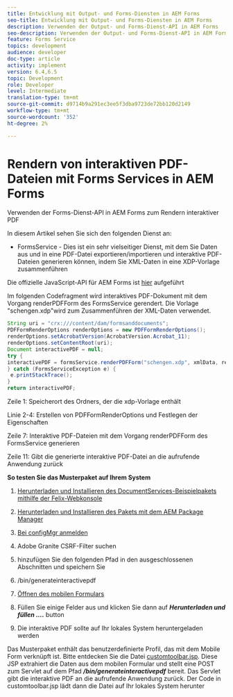 ```yaml
---
title: Entwicklung mit Output- und Forms-Diensten in AEM Forms
seo-title: Entwicklung mit Output- und Forms-Diensten in AEM Forms
description: Verwenden der Output- und Forms-Dienst-API in AEM Forms
seo-description: Verwenden der Output- und Forms-Dienst-API in AEM Forms
feature: Forms Service
topics: development
audience: developer
doc-type: article
activity: implement
version: 6.4,6.5
topic: Development
role: Developer
level: Intermediate
translation-type: tm+mt
source-git-commit: d9714b9a291ec3ee5f3dba9723de72bb120d2149
workflow-type: tm+mt
source-wordcount: '352'
ht-degree: 2%

---
```



# Rendern von interaktiven PDF-Dateien mit Forms Services in AEM Forms

Verwenden der Forms-Dienst-API in AEM Forms zum Rendern interaktiver PDF

In diesem Artikel sehen Sie sich den folgenden Dienst an:

* FormsService - Dies ist ein sehr vielseitiger Dienst, mit dem Sie Daten aus und in eine PDF-Datei exportieren/importieren und interaktive PDF-Dateien generieren können, indem Sie XML-Daten in eine XDP-Vorlage zusammenführen

Die offizielle JavaScript-API für AEM Forms ist [hier](https://helpx.adobe.com/aem-forms/6/javadocs/com/adobe/fd/output/api/package-summary.html) aufgeführt

Im folgenden Codefragment wird interaktives PDF-Dokument mit dem Vorgang renderPDFForm des FormsService gerendert. Die Vorlage &quot;schengen.xdp&quot;wird zum Zusammenführen der XML-Daten verwendet.

```java
String uri = "crx:///content/dam/formsanddocuments";
PDFFormRenderOptions renderOptions = new PDFFormRenderOptions();
renderOptions.setAcrobatVersion(AcrobatVersion.Acrobat_11);
renderOptions.setContentRoot(uri);
Document interactivePDF = null;
try {
interactivePDF = formsService.renderPDFForm("schengen.xdp", xmlData, renderOptions);
} catch (FormsServiceException e) {
 e.printStackTrace();
}
return interactivePDF;
```

Zeile 1: Speicherort des Ordners, der die xdp-Vorlage enthält

Linie 2-4: Erstellen von PDFFormRenderOptions und Festlegen der Eigenschaften

Zeile 7: Interaktive PDF-Dateien mit dem Vorgang renderPDFForm des FormsService generieren

Zeile 11: Gibt die generierte interaktive PDF-Datei an die aufrufende Anwendung zurück

**So testen Sie das Musterpaket auf Ihrem System**
1. [Herunterladen und Installieren des DocumentServices-Beispielpakets mithilfe der Felix-Webkonsole](/help/forms/assets/common-osgi-bundles/AEMFormsDocumentServices.core-1.0-SNAPSHOT.jar)
1. [Herunterladen und Installieren des Pakets mit dem AEM Package Manager](assets/downloadinteractivepdffrommobileform.zip)



1. [Bei configMgr anmelden](http://localhost:4502/system/console/configMgr)
1. Adobe Granite CSRF-Filter suchen
1. hinzufügen Sie den folgenden Pfad in den ausgeschlossenen Abschnitten und speichern Sie
1. /bin/generateinteractivepdf
1. [Öffnen des mobilen Formulars](http://localhost:4502/content/dam/formsanddocuments/schengen.xdp/jcr:content)
1. Füllen Sie einige Felder aus und klicken Sie dann auf ***Herunterladen und füllen ....*** button
1. Die interaktive PDF sollte auf Ihr lokales System heruntergeladen werden


Das Musterpaket enthält das benutzerdefinierte Profil, das mit dem Mobile Form verknüpft ist. Bitte entdecken Sie die Datei [customtoolbar.jsp](http://localhost:4502/apps/AEMFormsDemoListings/customprofiles/addImageToMobileForm/demo/customtoolbar.jsp). Diese JSP extrahiert die Daten aus dem mobilen Formular und stellt eine POST zum Servlet auf dem Pfad ***/bin/generateinteractivepdf*** bereit. Das Servlet gibt die interaktive PDF an die aufrufende Anwendung zurück. Der Code in customtoolbar.jsp lädt dann die Datei auf Ihr lokales System herunter


